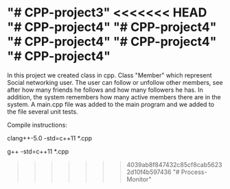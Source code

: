 "# CPP-project3" 
<<<<<<< HEAD
"# CPP-project4" 
"# CPP-project4" 
"# CPP-project4" 
"# CPP-project4" 
"# CPP-project4" 
=======


In this project we created class in cpp.
Class "Member" which represent Social networking user. The user can follow or unfollow other members, see after how many friends he follows and how many followers he has.
In addition, the system remembers how many active members there are in the system.
A main.cpp file was added to the main program and we added to the file several unit tests.




Compile instructions:

clang++-5.0 -std=c++11 *.cpp

g++ -std=c++11 *.cpp
>>>>>>> 4039ab8f847432c85cf8cab56232d10f4b597436
"# Process-Monitor" 
